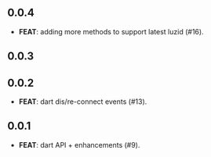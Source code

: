 ## 0.0.4

 - **FEAT**: adding more methods to support latest luzid (#16).

## 0.0.3

## 0.0.2

 - **FEAT**: dart dis/re-connect events (#13).

## 0.0.1

 - **FEAT**: dart API + enhancements (#9).

